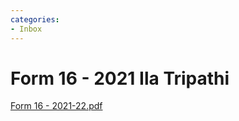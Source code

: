 ```yaml
---
categories:
- Inbox
---
```

# Form 16 - 2021 Ila Tripathi

[Form 16 - 2021-22.pdf](../files/fac953e1-4dc7-463a-8750-b53c405186e0.pdf)